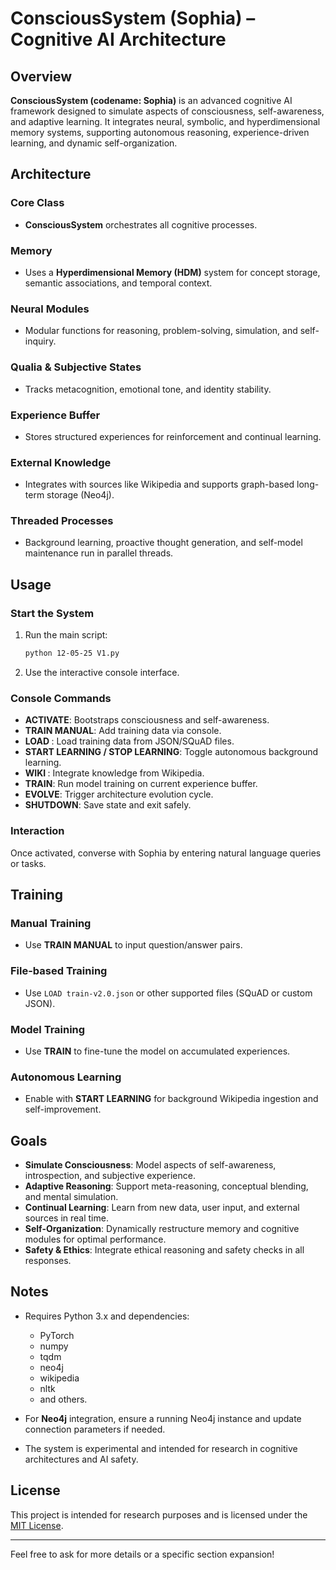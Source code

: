
# ConsciousSystem (Sophia) – Cognitive AI Architecture

## Overview

**ConsciousSystem (codename: Sophia)** is an advanced cognitive AI framework designed to simulate aspects of consciousness, self-awareness, and adaptive learning. It integrates neural, symbolic, and hyperdimensional memory systems, supporting autonomous reasoning, experience-driven learning, and dynamic self-organization.

## Architecture

### Core Class
- **ConsciousSystem** orchestrates all cognitive processes.

### Memory
- Uses a **Hyperdimensional Memory (HDM)** system for concept storage, semantic associations, and temporal context.

### Neural Modules
- Modular functions for reasoning, problem-solving, simulation, and self-inquiry.

### Qualia & Subjective States
- Tracks metacognition, emotional tone, and identity stability.

### Experience Buffer
- Stores structured experiences for reinforcement and continual learning.

### External Knowledge
- Integrates with sources like Wikipedia and supports graph-based long-term storage (Neo4j).

### Threaded Processes
- Background learning, proactive thought generation, and self-model maintenance run in parallel threads.

## Usage

### Start the System
1. Run the main script:
   ```bash
   python 12-05-25 V1.py
   ```
2. Use the interactive console interface.

### Console Commands

- **ACTIVATE**: Bootstraps consciousness and self-awareness.
- **TRAIN MANUAL**: Add training data via console.
- **LOAD <filename>**: Load training data from JSON/SQuAD files.
- **START LEARNING / STOP LEARNING**: Toggle autonomous background learning.
- **WIKI <query>**: Integrate knowledge from Wikipedia.
- **TRAIN**: Run model training on current experience buffer.
- **EVOLVE**: Trigger architecture evolution cycle.
- **SHUTDOWN**: Save state and exit safely.

### Interaction

Once activated, converse with Sophia by entering natural language queries or tasks.

## Training

### Manual Training
- Use **TRAIN MANUAL** to input question/answer pairs.

### File-based Training
- Use `LOAD train-v2.0.json` or other supported files (SQuAD or custom JSON).

### Model Training
- Use **TRAIN** to fine-tune the model on accumulated experiences.

### Autonomous Learning
- Enable with **START LEARNING** for background Wikipedia ingestion and self-improvement.

## Goals

- **Simulate Consciousness**: Model aspects of self-awareness, introspection, and subjective experience.
- **Adaptive Reasoning**: Support meta-reasoning, conceptual blending, and mental simulation.
- **Continual Learning**: Learn from new data, user input, and external sources in real time.
- **Self-Organization**: Dynamically restructure memory and cognitive modules for optimal performance.
- **Safety & Ethics**: Integrate ethical reasoning and safety checks in all responses.

## Notes

- Requires Python 3.x and dependencies:
  - PyTorch
  - numpy
  - tqdm
  - neo4j
  - wikipedia
  - nltk
  - and others.

- For **Neo4j** integration, ensure a running Neo4j instance and update connection parameters if needed.

- The system is experimental and intended for research in cognitive architectures and AI safety.

## License

This project is intended for research purposes and is licensed under the [MIT License](LICENSE).

---

Feel free to ask for more details or a specific section expansion!
